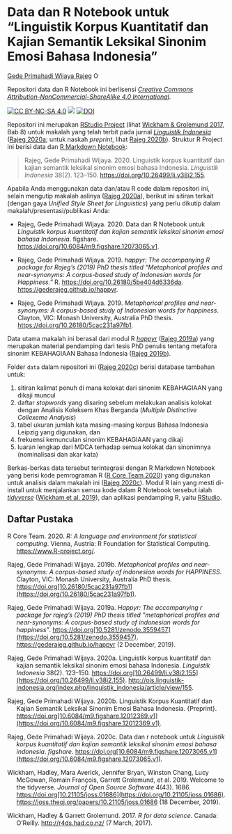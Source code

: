
<!-- README.md is generated from README.Rmd. Please edit that file -->

# Data dan R Notebook untuk “Linguistik Korpus Kuantitatif dan Kajian Semantik Leksikal Sinonim Emosi Bahasa Indonesia”

<!-- badges: start -->

[Gede Primahadi Wijaya
Rajeg](https://figshare.com/authors/Gede_Primahadi_Wijaya_Rajeg/1234749)
<a itemprop="sameAs" content="https://orcid.org/0000-0002-2047-8621" href="https://orcid.org/0000-0002-2047-8621" target="orcid.widget" rel="noopener noreferrer" style="vertical-align:top;"><img src="https://orcid.org/sites/default/files/images/orcid_16x16.png" style="width:1em;margin-right:.5em;" alt="ORCID iD icon"></a>

Repositori data dan R Notebook ini berlisensi [*Creative Commons
Attribution-NonCommercial-ShareAlike 4.0
International*](https://creativecommons.org/licenses/by-nc-sa/4.0/).

[![CC BY-NC-SA
4.0](https://licensebuttons.net/l/by-nc-sa/4.0/88x31.png)](https://creativecommons.org/licenses/by-nc-sa/4.0/)
[![](https://img.shields.io/badge/doi-10.26499/li.v38i2.155-green.svg)](https://doi.org/10.26499/li.v38i2.155)
[![DOI](https://img.shields.io/badge/doi-10.6084/m9.figshare.12073065-blue.svg?style=flat&labelColor=gainsboro&logoWidth=40&logo=data%3Aimage%2Fpng%3Bbase64%2CiVBORw0KGgoAAAANSUhEUgAAAFAAAAAZCAYAAACmRqkJAAAKi0lEQVR4Ae3ZaVBUV97H8evuE0EfH32MmkcfoyAuGjXKgkvMaFRAFuiloemWvRuEXlgEBREXBYJiXAQUFeKocUniQiKogAJhQWwWENDEjLNYvjFLzUzNkplEZb5kTme6nCRjKlOpSZlb9SmL2%2Ffcuv3re87%2FnKP0TYfOcslqPMbt63xBKuh09MTxgi7HKT1Sj1TvKp%2BMkZB6%2FXT8c4AjUYPyVdfb7Qs6HTIJ8EHe7Ul%2B152CphDabRQ0uMr7%2FRQgh%2B8qU6%2FBiPDVGv0jq0uGE94b0ZZ3j%2B25MTetoMsh%2FWD91OBqT9%2Fsehd5EqGV17nKMzTqOHvaRMMLEp7qACfinq%2FW1BBx5ZxB13x5X3Jr1v%2Fz9pUcaHU63PiicjrhvXfNRbY1Th49Q6Y1vu6zyqSjzX3aVIgf4OkKToxhgxpd5OMzV0bYE4CRN1Chu34pnTfwnV03FiTlfzDRXBHo6dfgIq8sX6ByV6vjthGc0UdrrPPVGFQBxlSjzJQWENVUZkebceiLpyM8IZSx7O7Zl4JivUNMZX5h8Rt4%2B2L0llKfgu6JKa%2BXvpB5bZ48%2Ba3F6lil2pDkE2rODzCsU0VUnNFHNZQqdS3lx3Utl%2FMILQcfYt5TEeC1GSprgAq0XlgYGLQyxJTlr0uK0DVX7E5s2ZtOgHvLw5fLK9xVmcqguEj%2F2LXbwsvPBkZZKl4j5NcIKinaUsLbejFWZ7m8Do2cmwnb4cFqArRwx3TEYzi%2Bz7DTD0uhxnj8cAEWWUZK%2BTcdhh4pmTWUsW01Y1uCUmNY7Rtqzo5svJSS0poVXtg6yVj7sn9qunek3j8xPVXXeMFoaDkev6lDF7ene7Y5r2taNAXmEBXaP69zevaOjuUeeZ0zhzJuPsM5CdYvOhZVqBMhBqIVDt8zwGdQjR4of9AA%2BXJjUFpww7GodnHAQca4srDAWCXjW3pETal%2BbfumuOLKqSm17vIQtWr1Uu3JYy6JbXuXFbRN1R8pm5byxtG5CcdOz9EUVc7I5IeQEWQ7wWVwzwrsRn%2BbAFeiCxNsKv5Y9P03BFgjAlT90AGOQy2T47fObl00ocFZHl%2B2UGXw0RjzNUWHTPFthckHWh18al8KsGuaFigVVzlKuY%2BG9z37qvuoGlelpsJVldrgrFjbOE%2BeWe8uW18W84qCqc4s7tmCIgzI75hs%2FaJKNFu7rF%2BIIIhr%2BmIQ%2Btn8LQkDMQOeWAYnDHgsQI3NNU7W9j4h5t72o%2FEyvLEQ%2F%2Bu7ymzbOxbCAeOxAgtghz6YgOVYiufEOUlqu0M37ho%2BYn%2FnpJT8bsejVSt90uqdFdlGmV7hF7cuWXetNCShLX%2BI3nKhN%2ByvCs%2Bs6GQpWB33fzKNQR%2BqWr022yvc94q7spBCY%2Bbzkou6ZfJNPf89ZN%2FdidYHnIsKfIzjCMIc7MAwSJiMPFxGMcKQixGwx07R%2FiEe4CNsxFCbAJvwifj8LkIgYRHa8Lm47jNY8AokmMS5NryPh%2FijOB%2BOX4h7foEuyPHlisMtylJpzu1YspkQ36YbLqnx8F1X4abaqmYs9DGmLlrk4CE9XlHlKZskxfpt%2FUJLzyhV23dG%2BITF72fqo9njEaokwIu8lSbG1N4wx273CrP%2B%2BjniQVZhGrzQjlEioFIRcjDM6MIdjBVtHogvl4W9qIX8sTfwU5SgU%2FzdhdGYLcJ9BzvRID6vgx2SxN8PUI9KnIEWH4n7FuIo%2FoRfYV5vMMV4wHRFs%2BvG%2FKl05ZrDVdP11T7eulK3oNQcz%2FAXcj3DpMePjO44KetDL2lDh%2FmV1S3nNoeWnJb7RSXmMJl%2BI0GmH13rKs8lvEdQwfoWKmCxdmGbAEdgAW5jFiQhBb8WXSYTPSjGCBHaMPR5LMANkOCM%2B%2FgD3MS5Z8W1ElzwW3HNJCSI9tcw2ub%2BO8T5LPTBQBy1nusNcB7ztximI1sIsSSzXb04v3vyusJmx63nMufHXlV6LvpEShDd9x%2FHFYWXVPuSX7%2FD7zmpcjuWRupbyvaHnj8Z7BNsUFCArm70iTRcd5bFEN7oxwJs%2FpoA%2FwfBaLJ2Z2EFbmEsNKL7fYYPUI9DIqj%2Fsgkw0CasW%2BL6RbBDFI7gTZSKzz6Gk02AJ23G3QF4xybYU8INce6s5CJNlTyXhYwKv%2FRWMiEeimquzIhrPpGzuSNCsbvLec2%2Brpmh2e0yu%2FxOp96wv6p8X0xeIZW5Bo2%2F6ucdvb%2FdMWVDm8lX11pRpD16OJ6VyZsrQ8yK%2BVFJ9h4UhwEHDj5JgGE23UkSfoZujMMzSESNCPBT9KAFjqi2rcIYZRPgYmzDQ9xDLSz4%2FGsCPIE%2BNkWrTJy%2FhRrRthpVyJJExbnmG2I%2B6x%2BT%2FHxYyQkzQfJGlufpWy6bYlvPUEgu%2BHlHJA5boo7rE3blnBR7r6mv%2BvCBMYEag%2Faqsyr1%2BIk5a%2Fd2z9zGBDpZ31qulCWk9443Hfg5BuJJAgxAG0ZBEmS4DZ7RKIliMVi0d8UvRUCeuPoNAf4Z%2FmgV13pAwiwR3iffFKBQJM5noB%2F6Y5h45v7Wwf0cDtD1DlMIeiugWmZOy5Cv3RgjX7%2FF4GdMXasOjgurmqdafqpojltml9IjvOJ8NMu9lNL5gQmXdMu0BTefz8loMyoJvivs3VMZvhpjqaig%2FZ8gwJGYIsIKRh%2FY4wh%2Bg%2FGQoxYbREgZ%2BB3uww1V3xKgN%2BrwCNtF4Pvx8NveQCEYX%2BAukhCIYuHZLy%2FyDjHbJQfo7PTK1dEBWqPBX2vS%2B2hNW1XquDURypiwXStCjVWuyrSKQC%2FdoUaHtOT2HENoyal4b40x7rK7ylip9NIV3Jy0P6fD24fl3Ra6uoe3PNqOH2Pw3x%2FC8K8CHIU%2BIpQ7OI8yNOJ9TMJO%2FAU9Nn6PjRiGmm%2FpwgsRLQpKjwjuU%2Fz1CQK0R4G4T4%2FwCHWYKlmcA6xr4SA2EzobXeUa9vh21LgpdKxK8hqd5RsaXWS7S9YvlhU2O7ya3ekXrm%2B9lK3KzFH6a4y5V92Ve5hkM4d02EShMestZekE2IxZX7MWdkAgBtmsi9U2lXEwliAOK%2BGLTowThWIZkrEVSSKYgegPOUxwtFmdaBGLsRgg2qeKtosQDh2GYzbisUIEaPvcQ8T5VGzCKowBk2I3mTVALe4wd4tumKcoaZirSKte4RtVrvXwLrw%2BJXV%2F18Ts3BtLEmOaS0yRtRdMfpGJhTKNMbDJWR5V7eEbUNDtcIQAd1PJMwnuJl6E9KQHY7AAHkzQoBkj8B%2B%2FpTWQ4Maezne1P3x1esLBuqmB%2BbccNhJMGetbM%2BGZIi1V%2FoRyOXB77sKVWuPmrd4RBvYQm9ihVue%2F7xDPGljB50MoJmO%2By36gCGsQovCyCGwOarD9R7PLLXZOJjKZvse%2FDQQSvffG7F1rWrZPiLKUX2DPr1hbfHAKb0kDBSeTed5MQj94Pn1xBMvA%2B2IDYTAkcXzXANPRjHq04ACeFeH9aAIcBC3LOq%2FY5pPDeYtO4yRTmzUhbx9LozCEea8ybaHoxDNmVtPltxSVzxhCm3Asg4Tvs683Aa5wwkD8qP9XbgQqUbb6Tp09U5Os3rWiV4jZv2OuvxPdvht70RfST8fjATZd7P33OYzxZ%2FdF7FwcgqPU0yMR2vMYDulpDfBvw%2BGCdBePpq8AAAAASUVORK5CYII%3D)](http://dx.doi.org/10.6084/m9.figshare.12073065)

<!-- badges: end -->

Repositori ini merupakan [RStudio
Project](https://support.rstudio.com/hc/en-us/articles/200526207-Using-Projects)
(lihat [Wickham & Grolemund 2017](#ref-wickham_r_2017), Bab 8) untuk
makalah yang telah terbit pada jurnal [*Linguistik
Indonesia*](http://ojs.linguistik-indonesia.org/index.php/linguistik_indonesia)
([Rajeg 2020a](#ref-rajeg_linguistik_2020); untuk naskah *preprint*,
lihat [Rajeg 2020b](#ref-Rajeg2020)). Struktur R Project ini berisi data
dan [R Markdown Notebook](https://rmarkdown.rstudio.com/lesson-10.html):

> Rajeg, Gede Primahadi Wijaya. 2020. Linguistik korpus kuantitatif dan
> kajian semantik leksikal sinonim emosi bahasa Indonesia. *Linguistik
> Indonesia* 38(2). 123–150. <https://doi.org/10.26499/li.v38i2.155>.

Apabila Anda menggunakan data dan/atau R code dalam repositori ini,
selain mengutip makalah aslinya ([Rajeg
2020a](#ref-rajeg_linguistik_2020)), berikut ini sitiran terkait (dengan
gaya *Unified Style Sheet for Linguistics*) yang perlu dikutip dalam
makalah/presentasi/publikasi Anda:

-   Rajeg, Gede Primahadi Wijaya. 2020. Data dan R Notebook untuk
    *Linguistik korpus kuantitatif dan kajian semantik leksikal sinonim
    emosi bahasa Indonesia*. figshare.
    <https://doi.org/10.6084/m9.figshare.12073065.v1>.

-   Rajeg, Gede Primahadi Wijaya. 2019. *happyr: The accompanying R
    package for Rajeg’s (2019) PhD thesis titled “Metaphorical profiles
    and near-synonyms: A corpus-based study of Indonesian words for
    Happiness.”* R. <https://doi.org/10.26180/5be404d6336da>.
    <https://gederajeg.github.io/happyr>.

-   Rajeg, Gede Primahadi Wijaya. 2019. *Metaphorical profiles and
    near-synonyms: A corpus-based study of Indonesian words for
    happiness*. Clayton, VIC: Monash University, Australia PhD thesis.
    <https://doi.org/10.26180/5cac231a97fb1>.

Data utama makalah ini berasal dari modul R
[*happyr*](https://gederajeg.github.io/happyr/) ([Rajeg
2019a](#ref-happyr2019)) yang merupakan material pendamping dari tesis
PhD penulis tentang metafora sinonim KEBAHAGIAAN Bahasa Indonesia
([Rajeg 2019b](#ref-rajeg_metaphorical_2019)).

Folder `data` dalam repositori ini ([Rajeg 2020c](#ref-rajeg_data_2020))
berisi database tambahan untuk:

1.  sitiran kalimat penuh di mana kolokat dari sinonim KEBAHAGIAAN yang
    dikaji muncul
2.  daftar *stopwords* yang disaring sebelum melakukan analisis kolokat
    dengan Analisis Koleksem Khas Berganda (*Multiple Distinctive
    Collexeme Analysis*)
3.  tabel ukuran jumlah kata masing-masing korpus Bahasa Indonesia
    Leipzig yang digunakan, dan
4.  frekuensi kemunculan sinonim KEBAHAGIAAN yang dikaji
5.  luaran lengkap dari MDCA terhadap semua kolokat dan sinonimnya
    (nominalisasi dan akar kata)

Berkas-berkas data tersebut terintegrasi dengan R Markdown Notebook yang
berisi kode pemrograman R ([R Core Team 2020](#ref-rcore2020)) yang
digunakan untuk analisis dalam makalah ini ([Rajeg
2020c](#ref-rajeg_data_2020)). Modul R lain yang mesti di-install untuk
menjalankan semua kode dalam R Notebook tersebut ialah
[*tidyverse*](https://www.tidyverse.org) ([Wickham et al.
2019](#ref-wickham_welcome_2019)), dan aplikasi pendamping R, yaitu
[RStudio](https://rstudio.com).

## Daftar Pustaka

<div id="refs" class="references csl-bib-body hanging-indent">

<div id="ref-rcore2020" class="csl-entry">

R Core Team. 2020. *R: A language and environment for statistical
computing*. Vienna, Austria: R Foundation for Statistical Computing.
<https://www.R-project.org/>.

</div>

<div id="ref-rajeg_metaphorical_2019" class="csl-entry">

Rajeg, Gede Primahadi Wijaya. 2019b. *Metaphorical profiles and
near-synonyms: A corpus-based study of indonesian words for HAPPINESS*.
Clayton, VIC: Monash University, Australia PhD thesis.
https://doi.org[10.26180/5cac231a97fb1](https://doi.org/10.26180/5cac231a97fb1).

</div>

<div id="ref-happyr2019" class="csl-entry">

Rajeg, Gede Primahadi Wijaya. 2019a. *Happyr: The accompanying r package
for rajeg’s (2019) PhD thesis titled "metaphorical profiles and
near-synonyms: A corpus-based study of indonesian words for happiness"*.
https://doi.org[10.5281/zenodo.3559457](https://doi.org/10.5281/zenodo.3559457).
<https://gederajeg.github.io/happyr> (2 December, 2019).

</div>

<div id="ref-rajeg_linguistik_2020" class="csl-entry">

Rajeg, Gede Primahadi Wijaya. 2020a. Linguistik korpus kuantitatif dan
kajian semantik leksikal sinonim emosi bahasa Indonesia. *Linguistik
Indonesia* 38(2). 123–150.
https://doi.org[10.26499/li.v38i2.155](https://doi.org/10.26499/li.v38i2.155).
<http://ojs.linguistik-indonesia.org/index.php/linguistik_indonesia/article/view/155>.

</div>

<div id="ref-Rajeg2020" class="csl-entry">

Rajeg, Gede Primahadi Wijaya. 2020b. <span class="nocase">Linguistik
Korpus Kuantitatif dan Kajian Semantik Leksikal Sinonim Emosi Bahasa
Indonesia</span>. {Preprint}.
https://doi.org[10.6084/m9.figshare.12012369.v1](https://doi.org/10.6084/m9.figshare.12012369.v1).

</div>

<div id="ref-rajeg_data_2020" class="csl-entry">

Rajeg, Gede Primahadi Wijaya. 2020c. Data dan r notebook untuk
*Linguistik korpus kuantitatif dan kajian semantik leksikal sinonim
emosi bahasa indonesia*. *figshare*.
https://doi.org[10.6084/m9.figshare.12073065.v1](https://doi.org/10.6084/m9.figshare.12073065.v1).

</div>

<div id="ref-wickham_welcome_2019" class="csl-entry">

Wickham, Hadley, Mara Averick, Jennifer Bryan, Winston Chang, Lucy
McGowan, Romain François, Garrett Grolemund, et al. 2019. Welcome to the
tidyverse. *Journal of Open Source Software* 4(43). 1686.
https://doi.org[10.21105/joss.01686](https://doi.org/10.21105/joss.01686).
<https://joss.theoj.org/papers/10.21105/joss.01686> (18 December, 2019).

</div>

<div id="ref-wickham_r_2017" class="csl-entry">

Wickham, Hadley & Garrett Grolemund. 2017. *R for data science*. Canada:
O’Reilly. <http://r4ds.had.co.nz/> (7 March, 2017).

</div>

</div>
